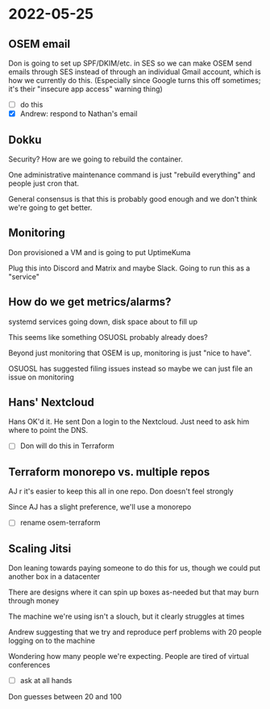 # 2022-05-25

## OSEM email

Don is going to set up SPF/DKIM/etc. in SES so we can make OSEM send emails through SES instead of through an individual Gmail account, which is how we currently do this. (Especially since Google turns this off sometimes; it's their "insecure app access" warning thing)
- [ ] do this
- [x] Andrew: respond to Nathan's email

## Dokku

Security? How are we going to rebuild the container.

One administrative maintenance command is just "rebuild everything" and people just cron that.

General consensus is that this is probably good enough and we don't think we're going to get better.

## Monitoring

Don provisioned a VM and is going to put UptimeKuma

Plug this into Discord and Matrix and maybe Slack. Going to run this as a "service"

## How do we get metrics/alarms?

systemd services going down, disk space about to fill up

This seems like something OSUOSL probably already does?

Beyond just monitoring that OSEM is up, monitoring is just "nice to have".

OSUOSL has suggested filing issues instead so maybe we can just file an issue on monitoring

## Hans' Nextcloud

Hans OK'd it. He sent Don a login to the Nextcloud. Just need to ask him where to point the DNS.

- [ ] Don will do this in Terraform

## Terraform monorepo vs. multiple repos

AJ r it's easier to keep this all in one repo. Don doesn't feel strongly

Since AJ has a slight preference, we'll use a monorepo
- [ ] rename osem-terraform

## Scaling Jitsi

Don leaning towards paying someone to do this for us, though we could put another box in a datacenter

There are designs where it can spin up boxes as-needed but that may burn through money

The machine we're using isn't a slouch, but it clearly struggles at times

Andrew suggesting that we try and reproduce perf problems with 20 people logging on to the machine

Wondering how many people we're expecting. People are tired of virtual conferences

- [ ] ask at all hands

Don guesses between 20 and 100
